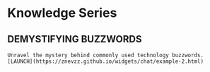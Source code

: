 # Knowledge Series

## DEMYSTIFYING BUZZWORDS

	Unravel the mystery behind commonly used technology buzzwords. [LAUNCH](https://znevzz.github.io/widgets/chat/example-2.html)